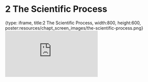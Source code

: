 # 2 The Scientific Process
 
{type: iframe, title:2 The Scientific Process, width:800, height:600, poster:resources/chapt_screen_images/the-scientific-process.png}
![](https://sayumiyork.github.io/c-moor-ottr-generic/the-scientific-process.html)
 

 
